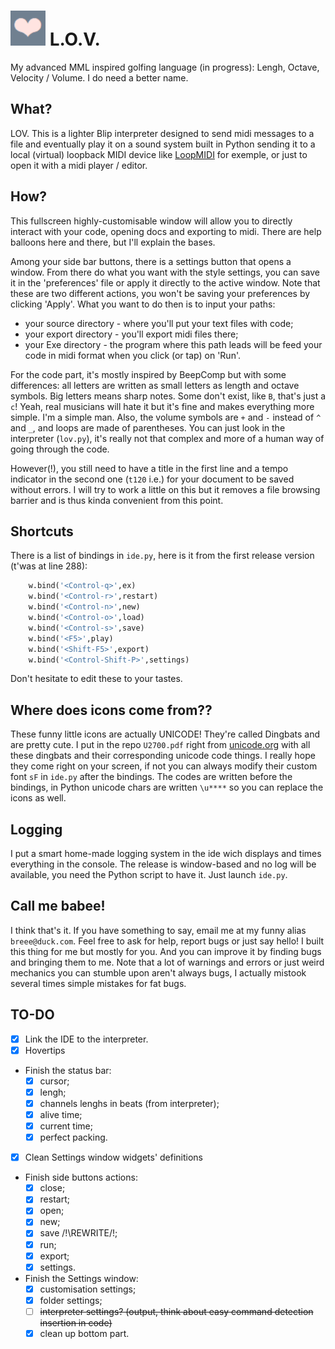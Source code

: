 # ![logo](lov.png "L.O.V.") L.O.V.
My advanced MML inspired golfing language (in progress): Lengh, Octave, Velocity / Volume. I do need a better name.

## What?
LOV. This is a lighter Blip interpreter designed to send midi messages to a file and eventually play it on a sound system built in Python sending it to a local (virtual) loopback MIDI device like <a href="https://www.tobias-erichsen.de/software/loopmidi.html">LoopMIDI</a> for exemple, or just to open it with a midi player / editor.

## How?
This fullscreen highly-customisable window will allow you to directly interact with your code, opening docs and exporting to midi. There are help balloons here and there, but I'll explain the bases.

Among your side bar buttons, there is a settings button that opens a window. From there do what you want with the style settings, you can save it in the 'preferences' file or apply it directly to the active window. Note that these are two different actions, you won't be saving your preferences by clicking 'Apply'.
What you want to do then is to input your paths:
- your source directory - where you'll put your text files with code;
- your export directory - you'll export midi files there;
- your Exe directory - the program where this path leads will be feed your code in midi format when you click (or tap) on 'Run'.

For the code part, it's mostly inspired by BeepComp but with some differences: all letters are written as small letters as length and octave symbols. Big letters means sharp notes. Some don't exist, like `B`, that's just a `c`! Yeah, real musicians will hate it but it's fine and makes everything more simple. I'm a simple man. Also, the volume symbols are `+` and `-` instead of `^` and `_`, and loops are made of parentheses. You can just look in the interpreter (`lov.py`), it's really not that complex and more of a human way of going through the code.

However(!), you still need to have a title in the first line and a tempo indicator in the second one (`t120` i.e.) for your document to be saved without errors. I will try to work a little on this but it removes a file browsing barrier and is thus kinda convenient from this point.

## Shortcuts
There is a list of bindings in `ide.py`, here is it from the first release version (t'was at line 288):
```py
    w.bind('<Control-q>',ex)
    w.bind('<Control-r>',restart)
    w.bind('<Control-n>',new)
    w.bind('<Control-o>',load)
    w.bind('<Control-s>',save)
    w.bind('<F5>',play)
    w.bind('<Shift-F5>',export)
    w.bind('<Control-Shift-P>',settings)
```
Don't hesitate to edit these to your tastes.

## Where does icons come from??
These funny little icons are actually UNICODE! They're called Dingbats and are pretty cute. I put in the repo `U2700.pdf` right from <a href="http://www.unicode.org/charts/">unicode.org</a> with all these dingbats and their corresponding unicode code things. I really hope they come right on your screen, if not you can always modify their custom font `sF` in `ide.py` after the bindings. The codes are written before the bindings, in Python unicode chars are written `\u****` so you can replace the icons as well.

## Logging
I put a smart home-made logging system in the ide wich displays and times everything in the console. The release is window-based and no log will be available, you need the Python script to have it. Just launch `ide.py`.

## Call me babee!
I think that's it. If you have something to say, email me at my funny alias `breee@duck.com`. Feel free to ask for help, report bugs or just say hello!
I built this thing for me but mostly for you. And you can improve it by finding bugs and bringing them to me. Note that a lot of warnings and errors or just weird mechanics you can stumble upon aren't always bugs, I actually mistook several times simple mistakes for fat bugs.













## TO-DO
- [x] Link the IDE to the interpreter.
- [x] Hovertips
- Finish the status bar:
  - [x] cursor;
  - [x] lengh;
  - [x] channels lenghs in beats (from interpreter);
  - [x] alive time;
  - [x] current time;
  - [x] perfect packing.
- [x] Clean Settings window widgets' definitions
- Finish side buttons actions:
  - [x] close;
  - [x] restart;
  - [x] open;
  - [x] new;
  - [x] save /!\REWRITE/!\;
  - [x] run;
  - [x] export;
  - [x] settings.
- Finish the Settings window:
  - [x] customisation settings;
  - [x] folder settings;
  - [ ] ~~interpreter settings? (output, think about easy command detection insertion in code)~~
  - [x] clean up bottom part.